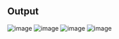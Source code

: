 ## Output
![image](https://github.com/user-attachments/assets/242165ad-877d-41f1-8ab7-fcd6ff99b348)
![image](https://github.com/user-attachments/assets/546d7621-c682-46c7-bda8-bec97f3fe95c)
![image](https://github.com/user-attachments/assets/4b773b68-f13e-40fc-b65c-4a419cf6f8a1)
![image](https://github.com/user-attachments/assets/f67a0b49-20ab-4592-b589-c6315d3044b3)



